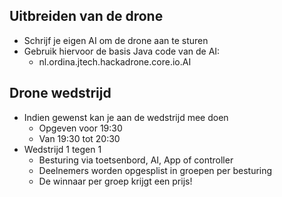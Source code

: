 ## Uitbreiden van de drone

- Schrijf je eigen AI om de drone aan te sturen
- Gebruik hiervoor de basis Java code van de AI:
  - nl.ordina.jtech.hackadrone.core.io.AI


## Drone wedstrijd

- Indien gewenst kan je aan de wedstrijd mee doen
  - Opgeven voor 19:30
  - Van 19:30 tot 20:30
- Wedstrijd 1 tegen 1
  - Besturing via toetsenbord, AI, App of controller
  - Deelnemers worden opgesplist in groepen per besturing
  - De winnaar per groep krijgt een prijs!
